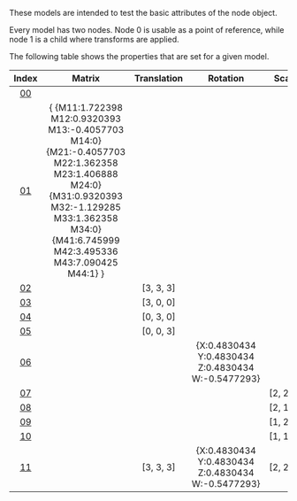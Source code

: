 These models are intended to test the basic attributes of the node object.  

Every model has two nodes. Node 0 is usable as a point of reference, while node 1 is a child where transforms are applied.  

The following table shows the properties that are set for a given model.  


Index | Matrix | Translation | Rotation | Scale
:---: | :---: | :---: | :---: | :---:
[00](./Node_Attribute_00.gltf) |   |   |   |  
[01](./Node_Attribute_01.gltf) | { {M11:1.722398 M12:0.9320393 M13:-0.4057703 M14:0} {M21:-0.4057703 M22:1.362358 M23:1.406888 M24:0} {M31:0.9320393 M32:-1.129285 M33:1.362358 M34:0} {M41:6.745999 M42:3.495336 M43:7.090425 M44:1} } |   |   |  
[02](./Node_Attribute_02.gltf) |   | [3,&nbsp;3,&nbsp;3] |   |  
[03](./Node_Attribute_03.gltf) |   | [3,&nbsp;0,&nbsp;0] |   |  
[04](./Node_Attribute_04.gltf) |   | [0,&nbsp;3,&nbsp;0] |   |  
[05](./Node_Attribute_05.gltf) |   | [0,&nbsp;0,&nbsp;3] |   |  
[06](./Node_Attribute_06.gltf) |   |   | {X:0.4830434 Y:0.4830434 Z:0.4830434 W:-0.5477293} |  
[07](./Node_Attribute_07.gltf) |   |   |   | [2,&nbsp;2,&nbsp;2]
[08](./Node_Attribute_08.gltf) |   |   |   | [2,&nbsp;1,&nbsp;1]
[09](./Node_Attribute_09.gltf) |   |   |   | [1,&nbsp;2,&nbsp;1]
[10](./Node_Attribute_10.gltf) |   |   |   | [1,&nbsp;1,&nbsp;2]
[11](./Node_Attribute_11.gltf) |   | [3,&nbsp;3,&nbsp;3] | {X:0.4830434 Y:0.4830434 Z:0.4830434 W:-0.5477293} | [2,&nbsp;2,&nbsp;2]
 
